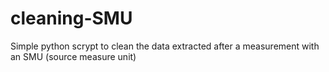 # cleaning-SMU

Simple python scrypt to clean the data extracted after a measurement with an SMU (source measure unit)
